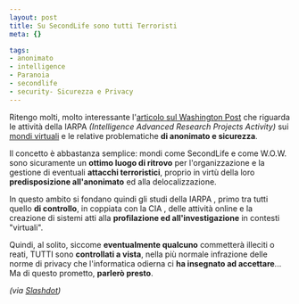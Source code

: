 ```yaml
--- 
layout: post
title: Su SecondLife sono tutti Terroristi
meta: {}

tags: 
- anonimato
- intelligence
- Paranoia
- secondlife
- security- Sicurezza e Privacy
---
```

Ritengo molti, molto interessante l'[articolo sul Washington Post][1] che riguarda le attività della IARPA *(Intelligence Advanced Research Projects Activity)* sui [mondi virtuali][1] e le relative problematiche **di anonimato e sicurezza**.  
  
Il concetto è abbastanza semplice: mondi come SecondLife e come W.O.W. sono sicuramente un **ottimo luogo di ritrovo** per l'organizzazione e la gestione di eventuali **attacchi terroristici**, proprio in virtù della loro **predisposizione all'anonimato** ed alla delocalizzazione.  
  
In questo ambito si fondano quindi gli studi della IARPA , primo tra tutti quello **di controllo**, in coppiata con la CIA , delle attività online e la creazione di sistemi atti alla **profilazione ed all'investigazione** in contesti "virtuali".  
  
Quindi, al solito, siccome **eventualmente qualcuno** commetterà illeciti o reati, TUTTI sono **controllati a vista**, nella più normale infrazione delle norme di privacy che l'informatica odierna ci **ha insegnato ad accettare**... Ma di questo prometto, **parlerò presto**.    
  
*(via [Slashdot](http://it.slashdot.org/article.pl?sid=08/02/07/0322256&from=rss))*

[1]: http://www.washingtonpost.com/wp-dyn/content/article/2008/02/05/AR2008020503144_pf.html 
